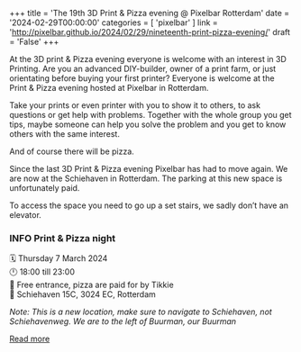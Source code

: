 +++
title = 'The 19th 3D Print & Pizza evening @ Pixelbar Rotterdam'
date = '2024-02-29T00:00:00'
categories = [ 
 'pixelbar' 
] 
link = 'http://pixelbar.github.io/2024/02/29/nineteenth-print-pizza-evening/'
draft = 'False'
+++

<p>At the 3D print &amp; Pizza evening everyone is welcome with an interest in 3D Printing. Are you an advanced DIY-builder, owner of a print farm, or just orientating before buying your first printer? Everyone is welcome at the Print &amp; Pizza evening hosted at Pixelbar in Rotterdam.</p>

<p>Take your prints or even printer with you to show it to others, to ask questions or get help with problems. Together with the whole group you get tips, maybe someone can help you solve the problem and you get to know others with the same interest.</p>

<p>And of course there will be pizza.</p>

<p>Since the last 3D Print &amp; Pizza evening Pixelbar has had to move again. We are now at the Schiehaven in Rotterdam. The parking at this new space is unfortunately paid.</p>

<p>To access the space you need to go up a set stairs, we sadly don’t have an elevator.</p>

<h3 id="info-print--pizza-night"><strong>INFO Print &amp; Pizza night</strong><br /></h3>
<p>🗓 Thursday 7 March 2024<br />
🕛 18:00 till 23:00<br />
💸 Free entrance, pizza are paid for by Tikkie<br />
📍 Schiehaven 15C, 3024 EC, Rotterdam<br /></p>

<p><em>Note: This is a new location, make sure to navigate to Schiehaven, not Schiehavenweg. We are to the left of Buurman, our Buurman</em></p>

[Read more](http://pixelbar.github.io/2024/02/29/nineteenth-print-pizza-evening/)